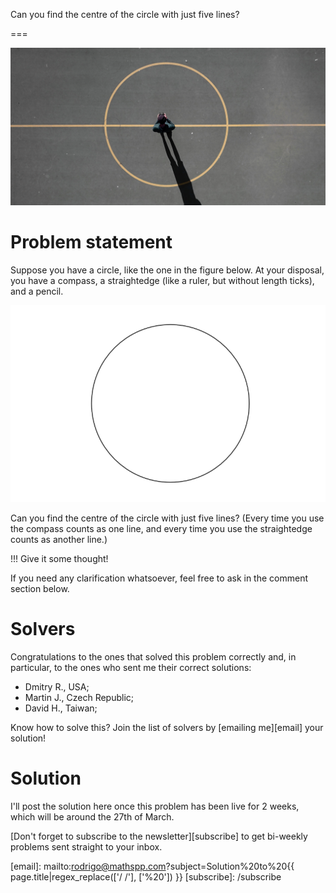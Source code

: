 Can you find the centre of the circle with just five lines?

===

![](thumbnail.png "Photo by Luis Eusebio on Unsplash.")


# Problem statement

Suppose you have a circle, like the one in the figure below.
At your disposal, you have a compass, a straightedge
(like a ruler, but without length ticks),
and a pencil.

![A black circle on a white background.](_circle.png "A circle.")

Can you find the centre of the circle with just five lines?
(Every time you use the compass counts as one line,
and every time you use the straightedge counts as another line.)

!!! Give it some thought!

If you need any clarification whatsoever, feel free to ask in the comment section below.


# Solvers

Congratulations to the ones that solved this problem correctly and, in particular, to the ones
who sent me their correct solutions:

 - Dmitry R., USA;
 - Martin J., Czech Republic;
 - David H., Taiwan;

Know how to solve this?
Join the list of solvers by [emailing me][email] your solution!


# Solution

I'll post the solution here once this problem has been live for 2 weeks,
which will be around the 27th of March.


[Don't forget to subscribe to the newsletter][subscribe] to get bi-weekly
problems sent straight to your inbox.

[email]: mailto:rodrigo@mathspp.com?subject=Solution%20to%20{{ page.title|regex_replace(['/ /'], ['%20']) }}
[subscribe]: /subscribe
